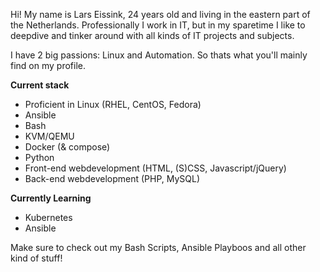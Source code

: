Hi!
My name is Lars Eissink, 24 years old and living in the eastern part of the Netherlands.
Professionally I work in IT, but in my sparetime I like to deepdive and tinker around with all kinds of IT projects and subjects.

I have 2 big passions: Linux and Automation. So thats what you'll mainly find on my profile.

**Current stack**
* Proficient in Linux (RHEL, CentOS, Fedora)
* Ansible
* Bash
* KVM/QEMU
* Docker (& compose)
* Python
* Front-end webdevelopment (HTML, (S)CSS, Javascript/jQuery)
* Back-end webdevelopment (PHP, MySQL)

**Currently Learning**
* Kubernetes
* Ansible

Make sure to check out my Bash Scripts, Ansible Playboos and all other kind of stuff!
